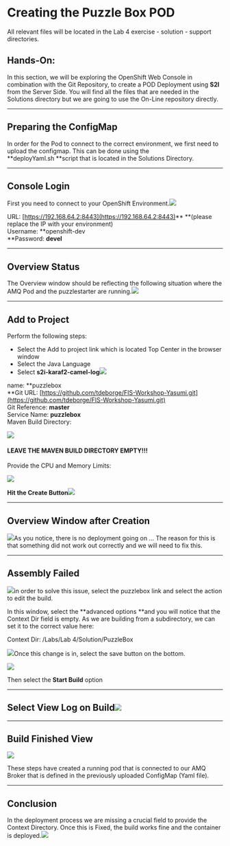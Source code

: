 # Creating the Puzzle Box POD

All relevant files will be located in the Lab 4 exercise - solution - support directories.

## Hands-On:

In this section, we will be exploring the OpenShift Web Console in combination with the Git Repository, to create a POD Deployment using **S2I** from the Server Side. You will find all the files that are needed in the Solutions directory but we are going to use the On-Line repository directly.

---

## Preparing the ConfigMap

In order for the Pod to connect to the correct environment, we first need to upload the configmap. This can be done using the  
**deployYaml.sh **script that is located in the Solutions Directory.

---

## Console Login

First you need to connect to your OpenShift Environment.![](/assets/ocpLogin.png)

URL: [https://192.168.64.2:8443](https://192.168.64.2:8443)** **\(please replace the IP with your environment\)  
Username: **openshift-dev                        
**Password: **devel**

---

## Overview Status

The Overview window should be reflecting the following situation where the AMQ Pod and the puzzlestarter are running.![](/assets/ocpboxoverview.png)

---

## Add to Project

Perform the following steps:

* Select the Add to project link which is located Top Center in the browser window
* Select the Java Language
* Select **s2i-karaf2-camel-log**![](/assets/ocpboxcamelloginit.png)

name: **puzzlebox                  
**Git URL: [https://github.com/tdeborge/FIS-Workshop-Yasumi.git](https://github.com/tdeborge/FIS-Workshop-Yasumi.git)  
Git Reference: **master**  
Service Name: **puzzlebox**  
Maven Build Directory:

![](/assets/ocpboxkarafparameters1.png)

#### LEAVE THE MAVEN BUILD DIRECTORY EMPTY!!!

Provide the CPU and Memory Limits:

![](/assets/ocpboxkaraflogrequirements.png)

**Hit the Create Button**![](/assets/ocpboxcreated.png)

---

## Overview Window after Creation

![](/assets/ocpblockguicreation.png)As you notice, there is no deployment going on ... The reason for this is that something did not work out correctly and we  will need to fix this.

---

## Assembly Failed

![](/assets/ocpboxassemblyfailed.png)in order to solve this issue, select the puzzlebox link and select the action to edit the build.

In this window, select the **advanced options **and you will notice that the Context Dir field is empty. As we are building from a subdirectory, we can set it to the correct value here:

Context Dir: /Labs/Lab 4/Solution/PuzzleBox

![](/assets/ocpfixcontextdir.png)Once this change is in, select the save button on the bottom.

![](/assets/ocpboxstartbuild.png)

Then select the **Start Build** option



---

## Select View Log on Build![](/assets/ocpboxbuildlog.png)

---

## Build Finished View

![](/assets/ocpblockfinishedandfixed.png)

These steps have created a running pod that is connected to our AMQ Broker that is defined in the previously uploaded ConfigMap \(Yaml file\).

---

## Conclusion

In the deployment process we are missing a crucial field to provide the Context Directory. Once this is Fixed, the build works fine and the container is deployed.![](/assets/ocpboxpodrunning.png)



